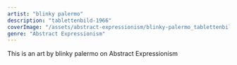 ```yaml
---
artist: "blinky palermo"
description: "tablettenbild-1966"
coverImage: "/assets/abstract-expressionism/blinky-palermo_tablettenbild-1966.jpg"
genre: "Abstract Expressionism"
---
```

This is an art by blinky palermo on Abstract Expressionism

